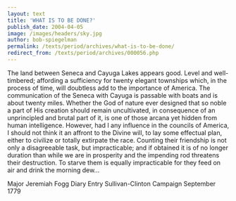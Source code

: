 ```yaml
---
layout: text
title: 'WHAT IS TO BE DONE?'
publish_date: 2004-04-05
image: /images/headers/sky.jpg
author: bob-spiegelman
permalink: /texts/period/archives/what-is-to-be-done/
redirect_from: /texts/period/archives/000056.php
---
```


The land between Seneca and Cayuga Lakes appears good. Level and well-timbered; affording a sufficiency for twenty elegant townships which, in the process of time, will doubtless add to the importance of America. The communication of the Seneca with Cayuga is passable with boats and is about twenty miles. Whether the God of nature ever designed that so noble a part of His creation should remain uncultivated, in consequence of an unprincipled and brutal part of it, is one of those arcana yet hidden from human intelligence. However, had I any influence in the councils of America, I should not think it an affront to the Divine will, to lay some effectual plan, either to civilize or totally extirpate the race. Counting their friendship is not only a disagreeable task, but impracticable; and if obtained it is of no longer duration than while we are in prosperity and the impending rod threatens their destruction. To starve them is equally impracticable for they feed on air and drink the morning dew...

Major Jeremiah Fogg
Diary Entry
Sullivan-Clinton Campaign
September 1779
